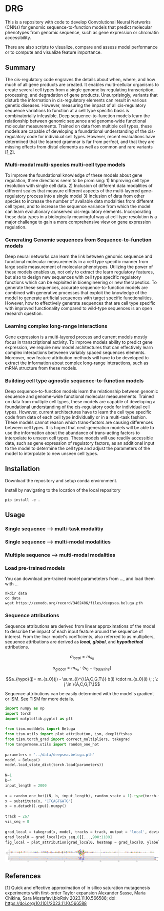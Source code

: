 # DRG

This is a repository with code to develop Convolutional Neural Networks (CNNs) for genomic sequence-to-function models that predict molecular phenotypes from genomic sequence, such as gene expression or chromatin accessibility. 

There are also scripts to visualize, compare and assess model performance or to compute and visualize feature importance. 

## Summary

The cis-regulatory code engraves the details about when, where, and how much of all gene products are created. It enables multi-cellular organisms to create several cell types from a single genome by regulating transcription, processing, and degradation of gene products. Unsurprisingly, variants that disturb the information in cis-regulatory elements can result in various genetic diseases. However, measuring the impact of all cis-regulatory sequence variations to function at a cell type specific basis is combinatorially infeasible.
Deep sequence-to-function models learn the relationship between genomic sequence and genome-wide functional molecular measurements. Trained on data from multiple cell types, these models are capable of developing a foundational understanding of the cis-regulatory code for individual cell types. However, recent evaluations have determined that the learned grammar is far from perfect, and that they are missing effects from distal elements as well as common and rare variants [[1,2]](#1,#2).

### Multi-modal multi-species multi-cell type models

To improve the foundational knowledge of these models about gene regulation, three directions seem to be promising: 1) Improving cell type resolution with single cell data. 2) Inclusion of different data modalities of different scales that measure different aspects of the multi-layered gene-regulatory process into a single model 3) Inclusion of data from other species to increase the number of available data modalities from different cell types, and to increase the sequence variance from which the model can learn evolutionary conserved cis-regulatory elements. Incorporating these data types in a biologically meaningful way at cell type resolution is a major challenge to gain a more comprehensive view on gene expression regulation. 

### Generating Genomic sequences from Sequence-to-function models

Deep neural networks can learn the link between genomic sequence and functional molecular measurements in a cell type specific manner from large scale measurement of molecular phenotypes. Utilizing the power of these models enables us, not only to extract the learn regulatory features, but also to design new sequences with cell type specific regulatory functions which can be exploited in bioengineering or new therapeutics. To generate these sequences, accurate sequence-to-function models are combined with generative processes that exploit the knowledge of the model to generate artificial sequences with target specific functionalities. However, how to effectively generate sequences that are cell type specific with improved functionality compared to wild-type sequences is an open research question. 


### Learning complex long-range interactions

Gene expression is a multi-layered process and current models mostly focus in transcriptional activity. To improve models ability to predict gene expression, we require new model architectures that can effectively learn complex interactions betweeen variably spaced sequences elements. Moreover, new feature attribution methods will have to be developed to extract the information about complex long-range interactions, such as mRNA structure from these models. 

### Building cell type agnostic sequence-to-function models

Deep sequence-to-function models learn the relationship between genomic sequence and genome-wide functional molecular measurements. Trained on data from multiple cell types, these models are capable of developing a foundational understanding of the cis-regulatory code for individual cell types. However, current architectures have to learn the cell type specific code from data of each cell type individually or in a multi-task fashion. These models cannot reason which trans-factors are causing differences between cell types. It is hoped that next-generation models will be able to use the information about the abundance of trans-acting factors to interpolate to unseen cell types. These models will use readily accessible data, such as gene expression of regulatory factors, as an additional input to the model to determine the cell type and adjust the parameters of the model to interpolate to new unseen cell types.


## Installation

Download the repository and setup conda environment.

Install by navigating to the location of the local repository

`pip install -e .`

## Usage

### Single sequence --> multi-task modalitiy 

### Single sequence --> multi-modal modalities

### Multiple sequence --> multi-modal modalities

### Load pre-trained models

You can download pre-trained model parameteters from ..., and load them with ...

```
mkdir data
cd data
wget https://zenodo.org/record/3402406/files/deepsea.beluga.pth
```

### Sequence attributions

Sequence attributions are derived from linear approximations of the model to describe the impact of each input feature around the sequence of interest. From the linar model's coefficients, also referred to as multipliers, sequence attributions are derived as ***local***, ***global***, and ***hypothetical*** attributions. 

```math
a_{local} = m_{s_0}
```
```math
a_{global} = m_{s_0} \cdot (s_0 - s_{baseline})
```
```math
a_{hypo}(j)= m_{s_0}(j) - \sum_{i}^{\{A,C,G,T\}} b(i) \cdot m_{s_0}(i) \; ; \: j \in \{A,C,G,T\}
```

Sequence attributions can be easily determined with the model's gradient or ISM. See TISM for more details. 

```python
import numpy as np
import torch
import matplotlib.pyplot as plt

from tism.modddels import Beluga
from tism.utils import plot_attribution, ism, deepliftshap
from tism.torch_grad import correct_multipliers, takegrad
from tangermeme.utils import random_one_hot

parameters = '../data/deepsea.beluga.pth'
model = Beluga()
model.load_state_dict(torch.load(parameters))

N=1
b=4
input_length = 2000

x = random_one_hot((N, b, input_length), random_state = 1).type(torch.float32)
x = substitute(x, "CTCAGTGATG")
x = x.detach().cpu().numpy()

track = 267
vis_seq = 0

grad_local = takegrad(x, model, tracks = track, output = 'local', device = None, baseline = None)
grad_local0 = grad_local[vis_seq,0][...,900:1100]
fig_local = plot_attribution(grad_local0, heatmap = grad_local0, ylabel = 'Grad\n(local)')
```
![image](https://github.com/LXsasse/TISM/blob/main/results/Local_attributions_gradient.jpg)


<!-- <img src="https://github.com/LXsasse/TISM/blob/main/results/Comparison_time_N_cpu.jpg" width="500"> this is a comment -->

## References
<a id="1">[1]</a>
Quick and effective approximation of in silico saturation mutagenesis experiments with first-order Taylor expansion
Alexander Sasse, Maria Chikina, Sara Mostafavi,bioRxiv 2023.11.10.566588; doi: https://doi.org/10.1101/2023.11.10.566588



